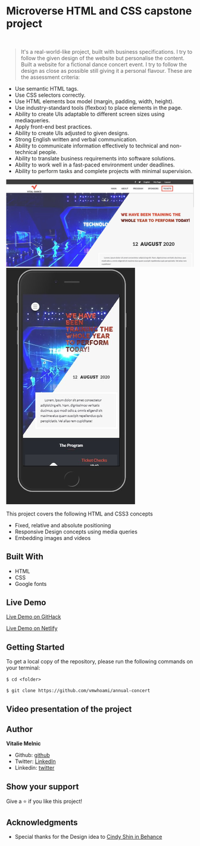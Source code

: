 # Microverse HTML and CSS capstone project


  
> It's a real-world-like project, built with business specifications.
> I try to follow the given design of the website but personalise the content. Built a website for a fictional dance concert event.
> I try to follow the design as close as possible still giving it a personal flavour.
> These are the assessment criteria:
- Use semantic HTML tags.
- Use CSS selectors correctly.
- Use HTML elements box model (margin, padding, width, height).
- Use industry-standard tools (flexbox) to place elements in the page.
- Ability to create UIs adaptable to different screen sizes using mediaqueries.
- Apply front-end best practices.
- Ability to create UIs adjusted to given designs.
- Strong English written and verbal communication.
- Ability to communicate information effectively to technical and non-technical people.
- Ability to translate business requirements into software solutions.
- Ability to work well in a fast-paced environment under deadlines.
- Ability to perform tasks and complete projects with minimal supervision.



![screenshot](https://raw.githubusercontent.com/vmwhoami/annual-concert/work-branch/img/screenshot_desktop.jpg)
![screenshot](https://raw.githubusercontent.com/vmwhoami/annual-concert/work-branch/img/screenshot_mobile.jpg)


This project covers the following HTML and CSS3 concepts

- Fixed, relative and absolute positioning
- Responsive Design concepts using media queries
- Embedding images and videos

## Built With

- HTML
- CSS
- Google fonts


## Live Demo
[Live Demo on GitHack](https://raw.githack.com/vmwhoami/annual-concert/work-branch/index.html)

[Live Demo on Netlify](https://suspicious-benz-614d91.netlify.app/)

## Getting Started

To get a local copy of the repository, please run the following commands on your terminal:

```
$ cd <folder>
```

```
$ git clone https://github.com/vmwhoami/annual-concert

```
## Video presentation of the project




## Author

**Vitalie Melnic**

- Github: [github](https://github.com/vmwhoami)
- Twitter: [LinkedIn](https://www.linkedin.com/in/vitalie-melnic-5802198a/)
- Linkedin: [twitter](https://twitter.com/vmwhoami)


## Show your support

Give a ⭐️ if you like this project!

## Acknowledgments


- Special thanks for the Design idea to [Cindy Shin in Behance](https://www.behance.net/adagio07) 


